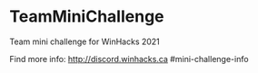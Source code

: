 # TeamMiniChallenge
Team mini challenge for WinHacks 2021

Find more info: http://discord.winhacks.ca #mini-challenge-info
